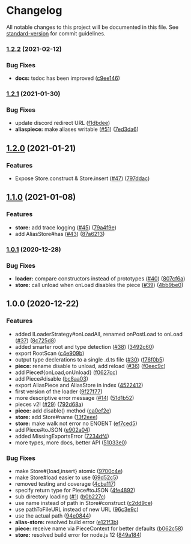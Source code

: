 # Changelog

All notable changes to this project will be documented in this file. See [standard-version](https://github.com/conventional-changelog/standard-version) for commit guidelines.

### [1.2.2](https://github.com/sapphire-project/pieces/compare/v1.2.1...v1.2.2) (2021-02-12)

### Bug Fixes

-   **docs:** tsdoc has been improved ([c9ee146](https://github.com/sapphire-project/pieces/commit/c9ee14633ed56f32343c08802d6c31116b451789))

### [1.2.1](https://github.com/sapphire-project/pieces/compare/v1.2.0...v1.2.1) (2021-01-30)

### Bug Fixes

-   update discord redirect URL ([f1dbdee](https://github.com/sapphire-project/pieces/commit/f1dbdee9f14e00eb800bee3a2d3d7ff46d4c6036))
-   **aliaspiece:** make aliases writable ([#51](https://github.com/sapphire-project/pieces/issues/51)) ([7ed3da6](https://github.com/sapphire-project/pieces/commit/7ed3da6ca22d59dd25c0691e11032e6e54e7d96d))

## [1.2.0](https://github.com/sapphire-project/pieces/compare/v1.1.0...v1.2.0) (2021-01-21)

### Features

-   Expose Store.construct & Store.insert ([#47](https://github.com/sapphire-project/pieces/issues/47)) ([797ddac](https://github.com/sapphire-project/pieces/commit/797ddac348aff134c1af1d308357ba00d0edd6b3))

## [1.1.0](https://github.com/sapphire-project/pieces/compare/v1.0.1...v1.1.0) (2021-01-08)

### Features

-   **store:** add trace logging ([#45](https://github.com/sapphire-project/pieces/issues/45)) ([79a4f9e](https://github.com/sapphire-project/pieces/commit/79a4f9e66c610522931e66655f60e6bff7739e6a))
-   add AliasStore#has ([#43](https://github.com/sapphire-project/pieces/issues/43)) ([87a6213](https://github.com/sapphire-project/pieces/commit/87a6213f2bdea8226904534ee8d11479eafe8c94))

### [1.0.1](https://github.com/sapphire-project/pieces/compare/v1.0.0...v1.0.1) (2020-12-28)

### Bug Fixes

-   **loader:** compare constructors instead of prototypes ([#40](https://github.com/sapphire-project/pieces/issues/40)) ([807cf6a](https://github.com/sapphire-project/pieces/commit/807cf6aded9c089fcc15c5d8fa2206bdd68e91c2))
-   **store:** call unload when onLoad disables the piece ([#39](https://github.com/sapphire-project/pieces/issues/39)) ([4bb9be0](https://github.com/sapphire-project/pieces/commit/4bb9be0d45caf8604545a5d55eb80b5805972cc5))

## 1.0.0 (2020-12-22)

### Features

-   added ILoaderStrategy#onLoadAll, renamed onPostLoad to onLoad ([#37](https://github.com/sapphire-project/pieces/issues/37)) ([8c725d8](https://github.com/sapphire-project/pieces/commit/8c725d84f2592f27ff6da86d29e603128d5a1691))
-   added smarter root and type detection ([#38](https://github.com/sapphire-project/pieces/issues/38)) ([3492c60](https://github.com/sapphire-project/pieces/commit/3492c601f6e301cd175966a5769b3e68f8276847))
-   export RootScan ([c4e909b](https://github.com/sapphire-project/pieces/commit/c4e909b5955e828e3d721bc4cafb89ab16dbeb83))
-   output type declerations to a single .d.ts file ([#30](https://github.com/sapphire-project/pieces/issues/30)) ([f76f0b5](https://github.com/sapphire-project/pieces/commit/f76f0b5ca4e3e1d3480a8383e13c7ee52a6869e4))
-   **piece:** rename disable to unload, add reload ([#36](https://github.com/sapphire-project/pieces/issues/36)) ([f0eec9c](https://github.com/sapphire-project/pieces/commit/f0eec9c0878d4f4c91b85a69f926b975bc2df96e))
-   add Piece#{onLoad,onUnload} ([f0627cc](https://github.com/sapphire-project/pieces/commit/f0627ccae333e7f59b9849a72d776025764aec80))
-   add Piece#disable ([bc8aa03](https://github.com/sapphire-project/pieces/commit/bc8aa031c2537af945e3b682a01444cdfe36c6f3))
-   export AliasPiece and AliasStore in index ([4522412](https://github.com/sapphire-project/pieces/commit/4522412f9081c837c5f0547ad3e0782cb6ea39e6))
-   first version of the loader ([9f27f77](https://github.com/sapphire-project/pieces/commit/9f27f77a430e58a1f210a6aa7a30a69070ff0cc7))
-   more descriptive error message ([#14](https://github.com/sapphire-project/pieces/issues/14)) ([51d1b52](https://github.com/sapphire-project/pieces/commit/51d1b5248dab37c3f10b0df3fd71074df800841e))
-   pieces v2! ([#29](https://github.com/sapphire-project/pieces/issues/29)) ([792d68a](https://github.com/sapphire-project/pieces/commit/792d68a0898206c66b1b0796e9c5f484ee0730b0))
-   **piece:** add disable() method ([ca0ef2e](https://github.com/sapphire-project/pieces/commit/ca0ef2e4cd7cc77406a692c5f99a5ee8f3d72446))
-   **store:** add Store#name ([13f2eee](https://github.com/sapphire-project/pieces/commit/13f2eee159b95b4fe15656a7a0f144d94b4203fc))
-   **store:** make walk not error no ENOENT ([ef7ced5](https://github.com/sapphire-project/pieces/commit/ef7ced53855701c043718d861f0071045b56e5a7))
-   add Piece#toJSON ([e902a04](https://github.com/sapphire-project/pieces/commit/e902a04bc77f96c2bfa3004da243c82b60b2ee4c))
-   added MissingExportsError ([7234df4](https://github.com/sapphire-project/pieces/commit/7234df49844f1c28edadb04ac5f45a29cb1fb3b1))
-   more types, more docs, better API ([51033e0](https://github.com/sapphire-project/pieces/commit/51033e02a51dbf0e8ca8f2df0e07312f320837b0))

### Bug Fixes

-   make Store#{load,insert} atomic ([9700c4e](https://github.com/sapphire-project/pieces/commit/9700c4edb6b862533388f1b2f17e2ff96f81e024))
-   make Store#load easier to use ([69d52c5](https://github.com/sapphire-project/pieces/commit/69d52c59efdd3a4f2172b5b385b31c4e017df700))
-   removed testing and coverage ([4cba117](https://github.com/sapphire-project/pieces/commit/4cba11777b992c7c63eaa39fc6278cf97104b9d9))
-   specify return type for Piece#toJSON ([4fe4892](https://github.com/sapphire-project/pieces/commit/4fe4892603a57ca5ee78a7c1be650d19ff4be7e5))
-   sub directory loading ([#1](https://github.com/sapphire-project/pieces/issues/1)) ([b0b227c](https://github.com/sapphire-project/pieces/commit/b0b227c76220d39b6aa1110244d83889fdafb961))
-   use name instead of path in Store#construct ([c2dd9ce](https://github.com/sapphire-project/pieces/commit/c2dd9cede1afbfb57fdb59c0ad2b88433ec7e92e))
-   use pathToFileURL instead of new URL ([96c3e9c](https://github.com/sapphire-project/pieces/commit/96c3e9c57717c93edd9376e63e89ae222e65ff2a))
-   use the actual path ([94e0844](https://github.com/sapphire-project/pieces/commit/94e084475dcbcb6c9e57623b2756fdbdb42abe66))
-   **alias-store:** resolved build error ([e121f3b](https://github.com/sapphire-project/pieces/commit/e121f3bbcc7f76ac7bbc9db8522670042a6307fe))
-   **piece:** receive name via PieceContext for better defaults ([b062c58](https://github.com/sapphire-project/pieces/commit/b062c589f417142e325e39c7174d7d30bec70afd))
-   **store:** resolved build error for node.js 12 ([849a184](https://github.com/sapphire-project/pieces/commit/849a184e53abe44a227589f6b290e429caaec277))
